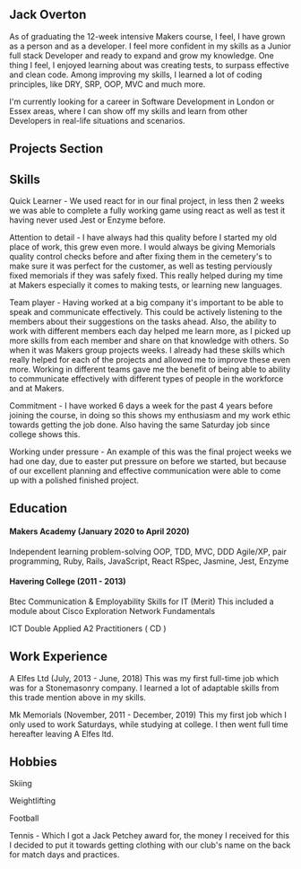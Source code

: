 ## Jack Overton

As of graduating the 12-week intensive Makers course, I feel, I have grown as a person and as a developer. I feel more confident in my skills as a Junior full stack Developer and ready to expand and grow my knowledge. One thing I feel, I enjoyed learning about was creating tests, to surpass effective and clean code. Among improving my skills, I learned a lot of coding principles, like DRY, SRP, OOP, MVC and much more.

I'm currently looking for a career in Software Development in London or Essex areas, where I can show off my skills and learn from other Developers in real-life situations and scenarios.    


## Projects Section 



## Skills

Quick Learner - We used react for in our final project, in less then 2 weeks we was able to complete a fully working game using react as well as test it having never used Jest or Enzyme before.

Attention to detail - I have always had this quality before I started my old place of work, this grew even more. I would always be giving Memorials quality control checks before and after fixing them in the cemetery's to make sure it was perfect for the customer, as well as testing perviously fixed memorials if they was safely fixed. This really helped during my time at Makers especially it comes to making tests, or learning new languages. 

Team player - Having worked at a big company it's important to be able to speak and communicate effectively. This could be actively listening to the members about their suggestions on the tasks ahead. Also, the ability to work with different members each day helped me learn more, as I picked up more skills from each member and share on that knowledge with others. So when it was Makers group projects weeks. I already had these skills which really helped for each of the projects and allowed me to improve these even more. Working in different teams gave me the benefit of being able to ability to communicate effectively with different types of people in the workforce and at Makers. 

Commitment - I have worked 6 days a week for the past 4 years before joining the course, in doing so this shows my enthusiasm and my work ethic towards getting the job done. Also having the same Saturday job since college shows this. 

Working under pressure - An example of this was the final project weeks we had one day, due to easter put pressure on before we started, but because of our excellent planning and effective communication were able to come up with a polished finished project.


## Education

#### Makers Academy (January 2020 to April 2020)

Independent learning
problem-solving
OOP, TDD, MVC, DDD
Agile/XP, pair programming, 
Ruby, Rails, JavaScript, React
RSpec, Jasmine, Jest, Enzyme

#### Havering College (2011 - 2013)

Btec Communication & Employability Skills for IT (Merit)
This included a module about Cisco Exploration Network Fundamentals   

ICT Double Applied A2   Practitioners ( CD )

## Work Experience

A Elfes Ltd (July, 2013 - June, 2018)
This was my first full-time job which was for a Stonemasonry company. I learned a lot of adaptable skills from this trade mention above in my skills.

Mk Memorials (November, 2011 - December, 2019)
This my first job which I only used to work Saturdays, while studying at college. I then went full time hereafter leaving A Elfes ltd.

## Hobbies
Skiing

Weightlifting

Football

Tennis - Which I got a Jack Petchey award for, the money I received for this I decided to put it towards getting clothing with our club's name on the back for match days and practices.
